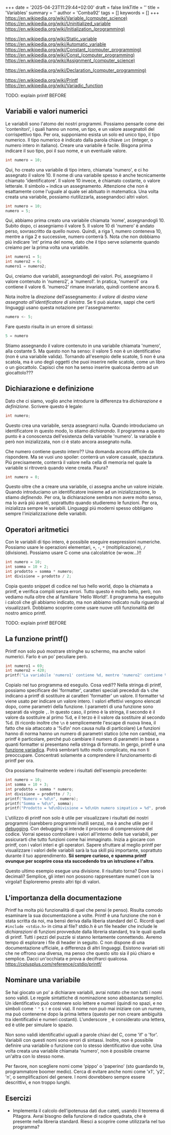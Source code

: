 +++
date = '2025-04-23T11:29:44+02:00'
draft = false
linkTitle = ''
title = 'Variables'
summary = ''
author = 'Comba92'
tags = []
keywords = []
+++
https://en.wikipedia.org/wiki/Variable_(computer_science)
https://en.wikipedia.org/wiki/Uninitialized_variable
https://en.wikipedia.org/wiki/Initialization_(programming)

https://en.wikipedia.org/wiki/Static_variable
https://en.wikipedia.org/wiki/Automatic_variable
https://en.wikipedia.org/wiki/Constant_(computer_programming)
https://en.wikipedia.org/wiki/Const_(computer_programming)
https://en.wikipedia.org/wiki/Assignment_(computer_science)

https://en.wikipedia.org/wiki/Declaration_(computer_programming)

https://en.wikipedia.org/wiki/Printf
https://en.wikipedia.org/wiki/Variadic_function

TODO: explain printf BEFORE

## Variabili e valori numerici
Le variabili sono l'atomo dei nostri programmi. Possiamo pensarle come dei 'contenitori', i quali hanno un nome, un tipo, e un valore assegnatoli del corrispettivo tipo.
Per ora, supponiamo esista un solo ed unico tipo, il tipo numerico.
Il tipo numerico è indicato dalla parola chiave `int` (integer, o numero intero in italiano).
Creare una variabile è facile.
Bisgona prima indicare il suo tipo, poi il suo nome, e un eventuale valore.
```c
int numero = 10;
```
Qui, ho creato una variabile di tipo intero, chiamata 'numero', e ci ho assegnato il valore 10. Il nome di una variabile spesso è anche tecnicamente chiamato 'identificatore'.
Il valore 10 invece, è chiamato costante, o valore letterale.
Il simbolo `=` indica un assegnamento. Attenzione che non è esattamente come l'uguale al quale sei abituato in matematica.
Una volta creata una variabile, possiamo riutilizzarla, assegnandoci altri valori.
```c
int numero = 10;
numero = 5;
```
Qui, abbiamo prima creato una variabile chiamata 'nome', assegnandogli 10. Subito dopo, ci assegniamo il valore 5. Il valore 10 di 'numero' è andato perso, sovrascritto da quello nuovo.
Quindi, a riga 1, numero conteneva 10, mentre a riga 2 e successive, numero conterrà 5.
Nota che non dobbiamo piú indicare 'int' prima del nome, dato che il tipo serve solamente quando creiamo per la prima volta una variabile.
```c
int numero1 = 5;
int numero2 = 6;
numero1 = numero2;
```
Qui, creiamo due variabili, assegnandogli dei valori. Poi, assegniamo il valore contenuto in 'numero2', a 'numero1'. In pratica, 'numero1' ora contiene il valore 6.
'numero2' rimane invariato, quindi contiene ancora 6.

Nota inoltre la *direzione* dell'assegnamento: *il valore di destra viene assegnato all'identificatore di sinistra*.
Se ti può aiutare, sappi che certi linguaggi usano questa notazione per l'assegnamento:
```c
numero <- 5;
```

Fare questo risulta in un errore di sintassi:
```c
5 = numero
```

Stiamo assegnando il valore contenuto in una variabile chiamata 'numero', alla costante 5. Ma questo non ha senso: il valore 5 non è un identificativo (non è una variabile valida). Tornando all'esempio delle scatole, 5 non è una scatola, ma è uno degli oggetti che puoi inserire nelle scatole, come un libro o un giocattolo. Capisci che non ha senso inserire qualcosa dentro ad un giocattolo???


## Dichiarazione e definizione
Dato che ci siamo, voglio anche introdurre la differenza tra *dichiarazione* e *definizione*.
Scrivere questo è legale:
```c
int numero;
```
Questo crea una variabile, senza assegnarci nulla.
Quando introduciamo un identificatore in questo modo, lo stiamo *dichiarando*.
Il programma a questo punto è a conoscenza dell'esistenza della variabile 'numero'. la variabile è però non inizializzata, non ci è stato ancora assegnato nulla.

Che numero contiene questo intero??
Una domanda ancora difficile da rispondere. Ma se vuoi uno spoiler: conterrà un valore casuale, spazzatura. Piú precisamente, conterrà il valore nella cella di memoria nel quale la variabile si ritroverà quando viene creata. Paura?

```c
int numero = 0;
```
Questo oltre che a creare una variabile, ci assegna anche un valore iniziale.
Quando introduciamo un identificatore insieme ad un inizializzazione, lo stiamo *definendo*.
Per ora, la dichiarazione sembra non avere molto senso, ma lo avrà piú avanti, soprattutto quando studieremo le funzioni. Per ora, inizializza sempre le variabili.
Linguaggi piú moderni spesso obbligano sempre l'inizializzazione delle variabili.

## Operatori aritmetici
Con le variabili di tipo intero, è possibile eseguire esepressioni numeriche. Possiamo usare le operazioni elementari, `+`, `-`, `*` (moltiplicazione), `/` (divisione). Possiamo usare C come una calcolatrice (w-wow...)!!

```c
int numero = 10;
int somma = 10 + 2;
int prodotto = somma * numero;
int divisione = prodotto / 2;
```
Copia questo snippet di codice nel tuo hello world, dopo la chiamata a printf, e verifica compili senza errori.
Tutto questo è molto bello, però, non vediamo nulla oltre che al familiare 'Hello World!'.
Il programma ha eseguito i calcoli che gli abbiamo indicato, ma non abbiamo indicato nulla riguardo al visualizzarli.
Dobbiamo scoprire come usare nuove utili funzionalità del nostro amico printf.


TODO: explain printf BEFORE
## La funzione printf()
Printf non solo può mostrare stringhe su schermo, ma anche valori numerici. Farlo è un po' peculiare però.
```c
int numero1 = 69;
int numero2 = 420;
printf("La variabile 'numero1' contiene %d, mentre 'numero2' contiene %d\n", numero1, numero2);
```
Copialo nel tuo programma ed eseguilo. Cosa vedi??
Nella stringa di printf, possiamo specificare dei 'formatter', caratteri speciali preceduti da `%` che indicano a printf di sostituire ai caratteri 'formatter' un valore.
Il formatter `%d` viene usato per indicare un valore intero. I valori effettivi vengono elencati dopo, come parametri della funzione. I parametri di una funzione sono separati da virgole `,`. In questo caso, il primo è la stringa, il secondo è il valore da sostituire al primo %d, e il terzo è il valore da sostituire al secondo %d.
(ti ricordo inoltre che `\n` è semplicemente l'escape di nuova linea, il fatto che sia attaccato a '%d\n' non causa nulla di particolare)
Le funzioni hanno di norma hanno un numero di parametri statico (che non cambia), ma printf è particolare, perché può cambiare il numero di parametri in base a quanti formatter si presentano nella stringa di formato. In gergo, printf è una [funzione variadica](https://en.wikipedia.org/wiki/Variadic_function).
Potrà sembrarti tutto molto complicato, ma non ti preoccupare.
Concentrati solamente a comprendere il funzionamento di printf per ora.

Ora possiamo finalmente vedere i risultati dell'esempio precedente:
```c
int numero = 10;
int somma = 10 + 3;
int prodotto = somma * numero;
int divisione = prodotto / 7;
printf("Numero = %d\n", numero);
printf("Somma = %d\n", somma);
printf("Prodotto = %d\nDivisione = %d\nUn numero simpatico = %d", prodotto, divisione, 69);
```
L'utilizzo di printf non solo è utile per visualizzare i risultati dei nostri programmi (sarebbero programmi inutili senza), ma è anche utile per il [debugging](https://en.wikipedia.org/wiki/Debugging). Con debugging si intende il processo di comprensione del codice. Vorrai spesso controllare i valori all'interno delle tue variabili, per assicurarti che tutto funzioni come hai immaginato.
Inizia a giocare con printf, con i valori interi e gli operatori. Sapere sfruttare al meglio printf per visualizzare i valori delle variabili sarà la tua skill piú importante, soprattuto durante il tuo apprendimento. **Sii sempre curioso, e spamma printf ovunque per scoprire cosa sta succedendo tra un istruzione e l'altra**.

Questo ultimo esempio esegue una divisione. Il risultato torna? Dove sono i decimali? Semplice, gli interi non possono rappresentare numeri con la virgola!! Esploreremo presto altri tipi di valori.

## L'importanza della documentazione
Printf ha molta piú funzionalità di quel che pensi (e penso). Risulta comodo esaminare la sua documentazione a volte. Printf è una funzione che non è stata scritta da noi, ma bensì deriva dalla liberia standard del C. Ricordi quel `#include <stdio.h>` in cima al file? stdio.h è un file header che include le *dichiarazioni* di funzioni provvedute dalla libreria standard, 
tra le quali quella di printf. Tutti i pezzi del puzzle si stanno lentamente connettendo.
Avremo tempo di esplorare i file di header in seguito.
C non dispone di una documentazione ufficiale, a differenza di altri linguaggi. Esistono svariati siti che ne offrono una diversa, ma penso che questo sito sia il piú chiaro e semplice. Dacci un'occhiata e prova a decifrarci qualcosa.
https://cplusplus.com/reference/cstdio/printf/

## Nominare una variabile
Se hai giocato un po' a dichiarare variabili, avrai notato che non tutti i nomi sono validi.
Le regole sintattiche di nominazione sono abbastanza semplici. Un identificativo può contenere solo lettere e numeri (quindi no spazi, e no simboli come `'` `"` `$` `!` e cosi via).
Il nome non può mai iniziare con un numero, ma può contenerne dopo la prima lettera (questo per non creare ambiguità tra identificativi e numeri costanti).
L'underscore `_` è considerato una lettera, ed è utile per simulare lo spazio.

Non sono validi identificativi uguali a parole chiavi del C, come 'if' o 'for'. Variabili con questi nomi sono errori di sintassi.
Inoltre, non è possibile definire una variabile o funzione con lo stesso identificativo due volte. Una volta creata una variabile chiamata 'numero', non è possibile crearne un'altra con lo stesso nome.

Per favore, non scegliere nomi come 'pippo' o 'paperino' (sto guardando te, programmatore boomer medio). Cerca di evitare anche nomi come 'x1', 'y2', 'n', o semplificazioni del genere. I nomi dovrebbero sempre essere descrittivi, e non troppo lunghi.

## Esercizi
- Implementa il calcolo dell'ipotenusa dati due cateti, usando il teorema di Pitagora. Avrai bisogno della funzione di radice quadrata, che è presente nella libreria standard. Riesci a scoprire come utilizzarla nel tuo programma?